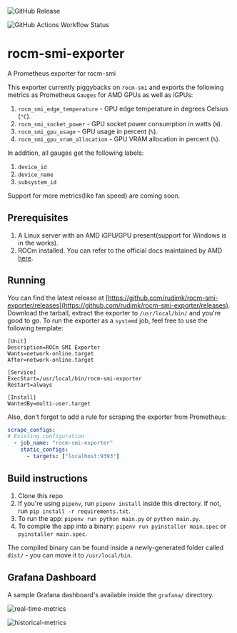 ![GitHub Release](https://img.shields.io/github/v/release/rudimk/rocm-smi-exporter)

![GitHub Actions Workflow Status](https://img.shields.io/github/actions/workflow/status/rudimk/rocm-smi-exporter/build.yml)

# rocm-smi-exporter
A Prometheus exporter for rocm-smi

This exporter currently piggybacks on `rocm-smi` and exports the following metrics as Prometheus `Gauges` for AMD GPUs as well as iGPUs:

1. `rocm_smi_edge_temperature` - GPU edge temperature in degrees Celsius (`°C`).
2. `rocm_smi_socket_power` - GPU socket power consumption in watts (`W`).
3. `rocm_smi_gpu_usage` - GPU usage in percent (`%`).
4. `rocm_smi_gpu_vram_allocation` - GPU VRAM allocation in percent (`%`).

In addition, all gauges get the following labels:
1. `device_id`
2. `device_name`
3. `subsystem_id`

Support for more metrics(like fan speed) are coming soon.

## Prerequisites

1. A Linux server with an AMD iGPU/GPU present(support for Windows is in the works).
2. ROCm installed. You can refer to the official docs maintained by AMD [here](https://rocm.docs.amd.com/projects/install-on-linux/en/latest/install/quick-start.html#rocm-install-quick). 



## Running

You can find the latest release at [https://github.com/rudimk/rocm-smi-exporter/releases](https://github.com/rudimk/rocm-smi-exporter/releases). Download the tarball, extract the exporter to `/usr/local/bin/` and you're good to go. To run the exporter as a `systemd` job, feel free to use the following template:

```
[Unit]
Description=ROCm SMI Exporter
Wants=network-online.target
After=network-online.target

[Service]
ExecStart=/usr/local/bin/rocm-smi-exporter
Restart=always

[Install]
WantedBy=multi-user.target
```

Also, don't forget to add a rule for scraping the exporter from Prometheus:

```yaml
scrape_configs:
# Existing configuration
  - job_name: "rocm-smi-exporter"
    static_configs:
      - targets: ["localhost:9393"]
```

## Build instructions

1. Clone this repo
2. If you're using `pipenv`, run `pipenv install` inside this directory. If not, run `pip install -r requirements.txt`.
3. To run the app: `pipenv run python main.py` or `python main.py`. 
4. To compile the app into a binary: `pipenv run pyinstaller main.spec` or `pyinstaller main.spec`. 

The compiled binary can be found inside a newly-generated folder called `dist/` - you can move it to `/usr/local/bin`. 

## Grafana Dashboard

A sample Grafana dashboard's available inside the `grafana/` directory. 

![real-time-metrics](https://github.com/user-attachments/assets/f0d39a79-bc9c-4d93-ae98-d20df6a43b1f)

![historical-metrics](https://github.com/user-attachments/assets/bbd77548-0088-4802-bf4b-c281e4f6ae22)